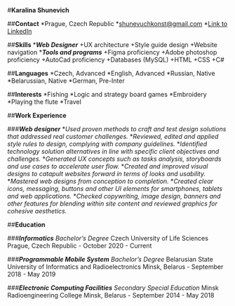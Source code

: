 #**Karalina Shunevich**

##**Contact**
    *Prague, Czech Republic
    *shunevuchkonst@gmail.com
    *[Link to LinkedIn](https://www.linkedin.com/in/karalina-shunevich-875433213/)

##**Skills**
    ****Web Designer***
        +UX architecture
        +Style guide design
        +Website navigation
    ****Tools and programs***
        +Figma proficiency
        +Adobe photoshop proficiency
        +AutoCad proficiency 
        +Databases (MySQL)
        +HTML
        +CSS
        +C#

##**Languages**
    *Czech, Advanced
    *English, Advanced
    *Russian, Native
    *Belarussian, Native
    *German, Pre-Inter

##**Interests**
    *Fishing
    *Logic and strategy board games
    *Embroidery
    *Playing the flute
    *Travel

##**Work Experience**

###***Web designer***
**Used proven methods to craft and test design solutions that addressed real customer challenges.*
**Reviewed, edited and applied style rules to design, complying with company guidelines.*
**Identified technology solution alternatives in line with specific client objectives and challenges.*
**Generated UX concepts such as tasks analysis, storyboards and use cases to accelerate user flow.*
**Created and improved visual designs to catapult websites forward in terms of looks and usability.*
**Mastered web designs from conception to completion.*
**Created clear icons, messaging, buttons and other UI elements for smartphones, tablets and web applications.*
**Checked copywriting, image design, banners and other features for blending within site content and reviewed graphics for cohesive aesthetics.*

##**Education**

###***Informatics***
*Bachelor’s Degree*
Czech University of Life Sciences
Prague, Czech Republic - October 2020 -  Current

###***Programmable Mobile System***
*Bachelor’s Degree*
Belarusian State University of Informatics and Radioelectronics
Minsk, Belarus - September 2018 -  May 2019

###***Electronic Computing Facilities***
*Secondary Special Education*
Minsk Radioengineering College
Minsk, Belarus - September 2014 -  May 2018